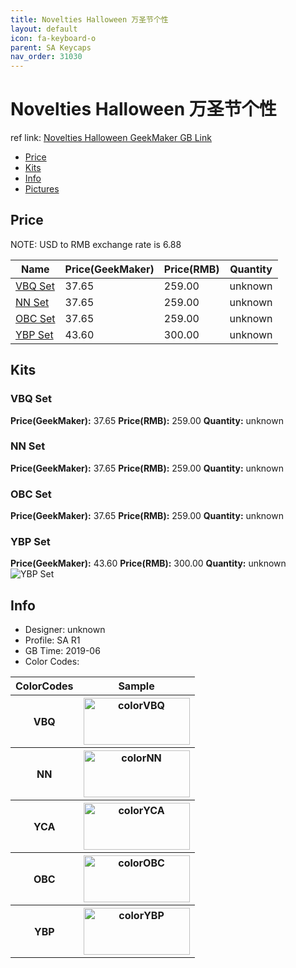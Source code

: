 ```yaml
---
title: Novelties Halloween 万圣节个性
layout: default
icon: fa-keyboard-o
parent: SA Keycaps
nav_order: 31030
---
```


# Novelties Halloween 万圣节个性

ref link: [Novelties Halloween GeekMaker GB Link](https://www.geekmaker.com/goods/detail/609)

* [Price](#price)
* [Kits](#kits)
* [Info](#info)
* [Pictures](#pictures)


## Price  
NOTE: USD to RMB exchange rate is 6.88

| Name          | Price(GeekMaker)    |  Price(RMB) | Quantity |
| ------------- | ------------ |  ---------- | -------- |
|[VBQ Set](#vbq-set)|37.65|259.00|unknown|
|[NN Set](#nn-set)|37.65|259.00|unknown|
|[OBC Set](#obc-set)|37.65|259.00|unknown|
|[YBP Set](#ybp-set)|43.60|300.00|unknown|


## Kits
### VBQ Set
**Price(GeekMaker):** 37.65    **Price(RMB):** 259.00    **Quantity:** unknown  

### NN Set
**Price(GeekMaker):** 37.65    **Price(RMB):** 259.00    **Quantity:** unknown  

### OBC Set
**Price(GeekMaker):** 37.65    **Price(RMB):** 259.00    **Quantity:** unknown  

### YBP Set
**Price(GeekMaker):** 43.60    **Price(RMB):** 300.00    **Quantity:** unknown  
<img src="{{ 'assets/images/sa-keycaps/noveltieshalloween/kits_pics/all.jpeg' | relative_url }}" alt="YBP Set" class="image featured">


## Info
* Designer: unknown
* Profile: SA R1
* GB Time: 2019-06
* Color Codes:  
<table style="width:100%">
  <tr>
    <th>ColorCodes</th>
    <th>Sample</th>
  </tr>
  <tr>
    <th>VBQ</th>
    <th><img src="{{ 'assets/images/sa-keycaps/SP_ColorCodes/abs/SP_Abs_ColorCodes_VBQ.png' | relative_url }}" alt="colorVBQ" height="75" width="170"></th>
  </tr>
  <tr>
    <th>NN</th>
    <th><img src="{{ 'assets/images/sa-keycaps/SP_ColorCodes/abs/SP_Abs_ColorCodes_NN.png' | relative_url }}" alt="colorNN" height="75" width="170"></th>
  </tr>
  <tr>
    <th>YCA</th>
    <th><img src="{{ 'assets/images/sa-keycaps/SP_ColorCodes/abs/SP_Abs_ColorCodes_YCA.png' | relative_url }}" alt="colorYCA" height="75" width="170"></th>
  </tr>
  <tr>
    <th>OBC</th>
    <th><img src="{{ 'assets/images/sa-keycaps/SP_ColorCodes/abs/SP_Abs_ColorCodes_OBC.png' | relative_url }}" alt="colorOBC" height="75" width="170"></th>
  </tr>
  <tr>
    <th>YBP</th>
    <th><img src="{{ 'assets/images/sa-keycaps/SP_ColorCodes/abs/SP_Abs_ColorCodes_YBP.png' | relative_url }}" alt="colorYBP" height="75" width="170"></th>
  </tr>
</table>
